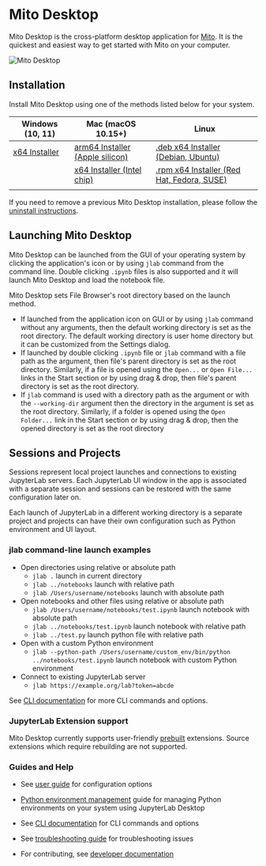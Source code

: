 # Mito Desktop

Mito Desktop is the cross-platform desktop application for [Mito](https://github.com/mito-ds/mito). It is the quickest and easiest way to get started with Mito on your computer.

![Mito Desktop](media/jupyterlab-desktop.png)

## Installation

Install Mito Desktop using one of the methods listed below for your system.

| Windows (10, 11)                                                                                                            | Mac (macOS 10.15+)                                                                                                                            | Linux                                                                                                                                                   |
| --------------------------------------------------------------------------------------------------------------------------- | --------------------------------------------------------------------------------------------------------------------------------------------- | ------------------------------------------------------------------------------------------------------------------------------------------------------- |
| [x64 Installer](https://github.com/mito-ds/mito-desktop/releases/latest/download/Mito-Setup-Windows-x64.exe) | [arm64 Installer (Apple silicon)](https://github.com/mito-ds/mito-desktop/releases/latest/download/Mito-Setup-macOS-arm64.dmg) | [.deb x64 Installer (Debian, Ubuntu)](https://github.com/mito-ds/mito-desktop/releases/latest/download/Mito-Setup-Debian-x64.deb)                                                                                     |
|                                                                                                                             | [x64 Installer (Intel chip)](https://github.com/mito-ds/mito-desktop/releases/latest/download/Mito-Setup-macOS-x64.dmg)        | [.rpm x64 Installer (Red Hat, Fedora, SUSE)](https://github.com/mito-ds/mito-desktop/releases/latest/download/Mito-Setup-Fedora-x64.rpm)        |
|                                                                                                                             |                                                                                                                                           

If you need to remove a previous Mito Desktop installation, please follow the [uninstall instructions](user-guide.md#uninstalling-jupyterlab-desktop).

## Launching Mito Desktop

Mito Desktop can be launched from the GUI of your operating system by clicking the application's icon or by using `jlab` command from the command line. Double clicking `.ipynb` files is also supported and it will launch Mito Desktop and load the notebook file.

Mito Desktop sets File Browser's root directory based on the launch method.

- If launched from the application icon on GUI or by using `jlab` command without any arguments, then the default working directory is set as the root directory. The default working directory is user home directory but it can be customized from the Settings dialog.
- If launched by double clicking `.ipynb` file or `jlab` command with a file path as the argument, then file's parent directory is set as the root directory. Similarly, if a file is opened using the `Open...` or `Open File...` links in the Start section or by using drag & drop, then file's parent directory is set as the root directory.
- If `jlab` command is used with a directory path as the argument or with the `--working-dir` argument then the directory in the argument is set as the root directory. Similarly, if a folder is opened using the `Open Folder...` link in the Start section or by using drag & drop, then the opened directory is set as the root directory

## Sessions and Projects

Sessions represent local project launches and connections to existing JupyterLab servers. Each JupyterLab UI window in the app is associated with a separate session and sessions can be restored with the same configuration later on.

Each launch of JupyterLab in a different working directory is a separate project and projects can have their own configuration such as Python environment and UI layout.

### jlab command-line launch examples

- Open directories using relative or absolute path
  - `jlab .` launch in current directory
  - `jlab ../notebooks` launch with relative path
  - `jlab /Users/username/notebooks` launch with absolute path
- Open notebooks and other files using relative or absolute path
  - `jlab /Users/username/notebooks/test.ipynb` launch notebook with absolute path
  - `jlab ../notebooks/test.ipynb` launch notebook with relative path
  - `jlab ../test.py` launch python file with relative path
- Open with a custom Python environment
  - `jlab --python-path /Users/username/custom_env/bin/python ../notebooks/test.ipynb` launch notebook with custom Python environment
- Connect to existing JupyterLab server
  - `jlab https://example.org/lab?token=abcde`

See [CLI documentation](cli.md) for more CLI commands and options.

### JupyterLab Extension support

Mito Desktop currently supports user-friendly [prebuilt](https://jupyterlab.readthedocs.io/en/stable/extension/extension_dev.html#overview-of-extensions) extensions. Source extensions which require rebuilding are not supported.

### Guides and Help

- See [user guide](user-guide.md) for configuration options

- [Python environment management](python-env-management.md) guide for managing Python environments on your system using JupyterLab Desktop

- See [CLI documentation](cli.md) for CLI commands and options

- See [troubleshooting guide](troubleshoot.md) for troubleshooting issues

- For contributing, see [developer documentation](dev.md)
